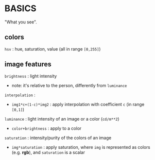 # BASICS

"What you see".  

## colors

`hsv` : hue, saturation, value (all in range `[0,255]`)  

## image features

`brightness` : light intensity
*	note: it's relative to the person, differently from `luminance`

`interpolation` : 
*	`img1*c+(1-c)*img2` : apply interpolation with coefficient `c` (in range `[0,1]`)

`luminance` : light intensity of an image or a color (`cd/m**2`)
*	`color+brightness` : apply to a color

`saturation` : intensity/purity of the colors of an image
*	`img*saturation` : apply saturation, where `img` is represented as colors (e.g. **rgb**), and `saturation` is a scalar
